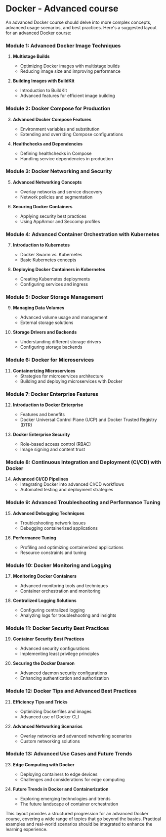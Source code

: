 # Docker - Advanced course

An advanced Docker course should delve into more complex concepts, advanced usage scenarios, and best practices. Here's a suggested layout for an advanced Docker course:

### Module 1: Advanced Docker Image Techniques
1. **Multistage Builds**
   - Optimizing Docker images with multistage builds
   - Reducing image size and improving performance

2. **Building Images with BuildKit**
   - Introduction to BuildKit
   - Advanced features for efficient image building

### Module 2: Docker Compose for Production
3. **Advanced Docker Compose Features**
   - Environment variables and substitution
   - Extending and overriding Compose configurations

4. **Healthchecks and Dependencies**
   - Defining healthchecks in Compose
   - Handling service dependencies in production

### Module 3: Docker Networking and Security
5. **Advanced Networking Concepts**
   - Overlay networks and service discovery
   - Network policies and segmentation

6. **Securing Docker Containers**
   - Applying security best practices
   - Using AppArmor and Seccomp profiles

### Module 4: Advanced Container Orchestration with Kubernetes
7. **Introduction to Kubernetes**
   - Docker Swarm vs. Kubernetes
   - Basic Kubernetes concepts

8. **Deploying Docker Containers in Kubernetes**
   - Creating Kubernetes deployments
   - Configuring services and ingress

### Module 5: Docker Storage Management
9. **Managing Data Volumes**
   - Advanced volume usage and management
   - External storage solutions

10. **Storage Drivers and Backends**
    - Understanding different storage drivers
    - Configuring storage backends

### Module 6: Docker for Microservices
11. **Containerizing Microservices**
    - Strategies for microservices architecture
    - Building and deploying microservices with Docker

### Module 7: Docker Enterprise Features
12. **Introduction to Docker Enterprise**
    - Features and benefits
    - Docker Universal Control Plane (UCP) and Docker Trusted Registry (DTR)

13. **Docker Enterprise Security**
    - Role-based access control (RBAC)
    - Image signing and content trust

### Module 8: Continuous Integration and Deployment (CI/CD) with Docker
14. **Advanced CI/CD Pipelines**
    - Integrating Docker into advanced CI/CD workflows
    - Automated testing and deployment strategies

### Module 9: Advanced Troubleshooting and Performance Tuning
15. **Advanced Debugging Techniques**
    - Troubleshooting network issues
    - Debugging containerized applications

16. **Performance Tuning**
    - Profiling and optimizing containerized applications
    - Resource constraints and tuning

### Module 10: Docker Monitoring and Logging
17. **Monitoring Docker Containers**
    - Advanced monitoring tools and techniques
    - Container orchestration and monitoring

18. **Centralized Logging Solutions**
    - Configuring centralized logging
    - Analyzing logs for troubleshooting and insights

### Module 11: Docker Security Best Practices
19. **Container Security Best Practices**
    - Advanced security configurations
    - Implementing least privilege principles

20. **Securing the Docker Daemon**
    - Advanced daemon security configurations
    - Enhancing authentication and authorization

### Module 12: Docker Tips and Advanced Best Practices
21. **Efficiency Tips and Tricks**
    - Optimizing Dockerfiles and images
    - Advanced use of Docker CLI

22. **Advanced Networking Scenarios**
    - Overlay networks and advanced networking scenarios
    - Custom networking solutions

### Module 13: Advanced Use Cases and Future Trends
23. **Edge Computing with Docker**
    - Deploying containers to edge devices
    - Challenges and considerations for edge computing

24. **Future Trends in Docker and Containerization**
    - Exploring emerging technologies and trends
    - The future landscape of container orchestration

This layout provides a structured progression for an advanced Docker course, covering a wide range of topics that go beyond the basics. Practical examples and real-world scenarios should be integrated to enhance the learning experience.
